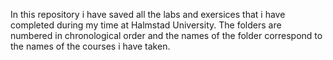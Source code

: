 In this repository i have saved all the labs and exersices that i have completed during my time at Halmstad University.
The folders are numbered in chronological order and the names of the folder correspond to the names of the courses i have taken.
